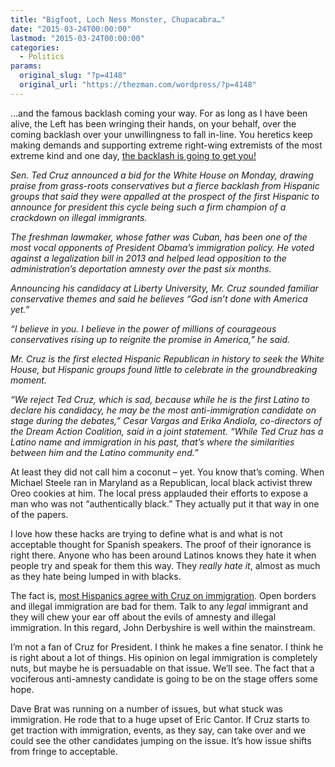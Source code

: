 ```yaml
---
title: "Bigfoot, Loch Ness Monster, Chupacabra…"
date: "2015-03-24T00:00:00"
lastmod: "2015-03-24T00:00:00"
categories:
  - Politics
params:
  original_slug: "?p=4148"
  original_url: "https://thezman.com/wordpress/?p=4148"
---
```


…and the famous backlash coming your way. For as long as I have been
alive, the Left has been wringing their hands, on your behalf, over the
coming backlash over your unwillingness to fall in-line. You heretics
keep making demands and supporting extreme right-wing extremists of the
most extreme kind and one day, <a
href="http://www.washingtontimes.com/news/2015/mar/23/ted-cruz-immigration-crackdown-advocacy-sparks-fie/"
rel="noopener" target="_blank">the backlash is going to get you!</a>

*Sen. Ted Cruz announced a bid for the White House on Monday, drawing
praise from grass-roots conservatives but a fierce backlash from
Hispanic groups that said they were appalled at the prospect of the
first Hispanic to announce for president this cycle being such a firm
champion of a crackdown on illegal immigrants.*

*The freshman lawmaker, whose father was Cuban, has been one of the most
vocal opponents of President Obama’s immigration policy. He voted
against a legalization bill in 2013 and helped lead opposition to the
administration’s deportation amnesty over the past six months.*

*Announcing his candidacy at Liberty University, Mr. Cruz sounded
familiar conservative themes and said he believes “God isn’t done with
America yet.”*

*“I believe in you. I believe in the power of millions of courageous
conservatives rising up to reignite the promise in America,” he said.*

*Mr. Cruz is the first elected Hispanic Republican in history to seek
the White House, but Hispanic groups found little to celebrate in the
groundbreaking moment.*

*“We reject Ted Cruz, which is sad, because while he is the first Latino
to declare his candidacy, he may be the most anti-immigration candidate
on stage during the debates,” Cesar Vargas and Erika Andiola,
co-directors of the Dream Action Coalition, said in a joint statement.
“While Ted Cruz has a Latino name and immigration in his past, that’s
where the similarities between him and the Latino community end.”*

At least they did not call him a coconut – yet. You know that’s coming.
When Michael Steele ran in Maryland as a Republican, local black
activist threw Oreo cookies at him. The local press applauded their
efforts to expose a man who was not “authentically black.” They actually
put it that way in one of the papers.

I love how these hacks are trying to define what is and what is not
acceptable thought for Spanish speakers. The proof of their ignorance is
right there. Anyone who has been around Latinos knows they hate it when
people try and speak for them this way. They *really hate it*, almost as
much as they hate being lumped in with blacks.

The fact is, <a
href="http://www.mclaughlinonline.com/lib/sitefiles/National_Hispanic_Presentation_06-21-13_-_FOR_RELEASE.pdf"
rel="noopener" target="_blank">most Hispanics agree with Cruz on
immigration</a>. Open borders and illegal immigration are bad for them.
Talk to any *legal* immigrant and they will chew your ear off about the
evils of amnesty and illegal immigration. In this regard, John
Derbyshire is well within the mainstream.

I’m not a fan of Cruz for President. I think he makes a fine senator. I
think he is right about a lot of things. His opinion on legal
immigration is completely nuts, but maybe he is persuadable on that
issue. We’ll see. The fact that a vociferous anti-amnesty candidate is
going to be on the stage offers some hope.

Dave Brat was running on a number of issues, but what stuck was
immigration. He rode that to a huge upset of Eric Cantor. If Cruz starts
to get traction with immigration, events, as they say, can take over and
we could see the other candidates jumping on the issue. It’s how issue
shifts from fringe to acceptable.
